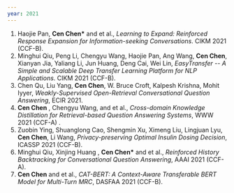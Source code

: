 ```yaml
---
year: 2021
---
```


1. Haojie Pan, **Cen Chen\*** and et al., *Learning to Expand: Reinforced Response Expansion for Information-seeking Conversations*. CIKM 2021 (CCF-B).
1. Minghui Qiu, Peng Li, Chengyu Wang, Haojie Pan, Ang Wang, **Cen Chen**, Xianyan Jia, Yaliang Li, Jun Huang, Deng Cai, Wei Lin, *EasyTransfer -- A Simple and Scalable Deep Transfer Learning Platform for NLP Applications*. CIKM 2021 (CCF-B).
1. Chen Qu, Liu Yang, **Cen Chen**, W. Bruce Croft, Kalpesh Krishna, Mohit Iyyer, *Weakly-Supervised Open-Retrieval Conversational Question Answering*, ECIR 2021.
1. **Cen Chen** , Chengyu Wang, and et al., *Cross-domain Knowledge Distillation for Retrieval-based Question Answering Systems*, WWW 2021 (CCF-A) .
1. Zuobin Ying, Shuanglong Cao,  Shengmin Xu, Ximeng Liu, Lingjuan Lyu, **Cen Chen**, Li Wang, *Privacy-preserving Optimal Insulin Dosing Decision*, ICASSP 2021 (CCF-B).
1. Minghui Qiu,  Xinjing Huang , **Cen Chen\*** and et al., *Reinforced History Backtracking for Conversational Question Answering*, AAAI 2021 (CCF-A).
1. **Cen Chen** and et al., *CAT-BERT: A Context-Aware Transferable BERT Model for Multi-Turn MRC*, DASFAA 2021 (CCF-B).